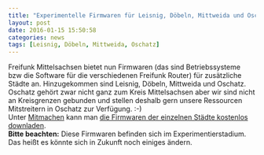 ```yaml
---
title: "Experimentelle Firmwaren für Leisnig, Döbeln, Mittweida und Oschatz"
layout: post
date: 2016-01-15 15:50:58
categories: news
tags: [Leisnig, Döbeln, Mittweida, Oschatz]
---
```


Freifunk Mittelsachsen bietet nun Firmwaren (das sind Betriebssysteme bzw die Software für die verschiedenen Freifunk Router) für
zusätzliche Städte an.
Hinzugekommen sind Leisnig, Döbeln, Mittweida und Oschatz. Oschatz gehört zwar nicht ganz zum Kreis Mittelsachsen aber wir
sind nicht an Kreisgrenzen gebunden und stellen deshalb gern unsere Ressourcen Mitstreitern in Oschatz zur Verfügung. :-)
<br>
Unter [Mitmachen](/mitmachen) kann man [die Firmwaren der einzelnen Städte kostenlos downladen](/mitmachen#software--freifunk-firmware).
<br>
**Bitte beachten:** Diese Firmwaren befinden sich im Experimentierstadium. Das heißt es könnte sich in Zukunft noch
einiges ändern.
